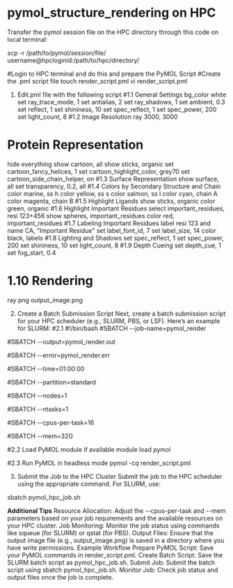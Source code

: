 # pymol_structure_rendering on HPC
Transfer the pymol session file on the HPC directory through this code on local terminal:

scp -r /path/to/pymol/session/file/ username@hpcloginid:/path/to/hpc/directory/

#Login to HPC terminal and do this and prepare the PyMOL Script #Create the .pml script file
touch render_script.pml
vi render_script.pml

1. Edit.pml file with the following script
#1.1 General Settings
bg_color white
set ray_trace_mode, 1
set antialias, 2
set ray_shadows, 1
set ambient, 0.3
set reflect, 1
set shininess, 10
set spec_reflect, 1
set spec_power, 200
set light_count, 8
#1.2 Image Resolution
ray 3000, 3000
# Protein Representation
hide everything
show cartoon, all
show sticks, organic
set cartoon_fancy_helices, 1
set cartoon_highlight_color, grey70
set cartoon_side_chain_helper, on
#1.3 Surface Representation
show surface, all
set transparency, 0.2, all
#1.4 Colors by Secondary Structure and Chain
color marine, ss h
color yellow, ss s
color salmon, ss l
color cyan, chain A
color magenta, chain B
#1.5 Highlight Ligands
show sticks, organic
color green, organic
#1.6 Highlight Important Residues
select important_residues, resi 123+456
show spheres, important_residues
color red, important_residues
#1.7 Labeling Important Residues
label resi 123 and name CA, "Important Residue"
set label_font_id, 7
set label_size, 14
color black, labels
#1.8 Lighting and Shadows
set spec_reflect, 1
set spec_power, 200
set shininess, 10
set light_count, 8
#1.9 Depth Cueing
set depth_cue, 1
set fog_start, 0.4
# 1.10 Rendering
ray
png output_image.png

2. Create a Batch Submission Script
Next, create a batch submission script for your HPC scheduler (e.g., SLURM, PBS, or LSF). Here’s an example for SLURM:
#2.1
#!/bin/bash
#SBATCH --job-name=pymol_render

#SBATCH --output=pymol_render.out

#SBATCH --error=pymol_render.err

#SBATCH --time=01:00:00

#SBATCH --partition=standard

#SBATCH --nodes=1

#SBATCH --ntasks=1

#SBATCH --cpus-per-task=16

#SBATCH --mem=32G

#2.2 Load PyMOL module if available
module load pymol

#2.3 Run PyMOL in headless mode
pymol -cq render_script.pml

3. Submit the Job to the HPC Cluster
Submit the job to the HPC scheduler using the appropriate command. For SLURM, use:

sbatch pymol_hpc_job.sh

**Additional Tips**
Resource Allocation: Adjust the --cpus-per-task and --mem parameters based on your job requirements and the available resources on your HPC cluster.
Job Monitoring: Monitor the job status using commands like squeue (for SLURM) or qstat (for PBS).
Output Files: Ensure that the output image file (e.g., output_image.png) is saved in a directory where you have write permissions.
Example Workflow
Prepare PyMOL Script: Save your PyMOL commands in render_script.pml.
Create Batch Script: Save the SLURM batch script as pymol_hpc_job.sh.
Submit Job: Submit the batch script using sbatch pymol_hpc_job.sh.
Monitor Job: Check job status and output files once the job is complete.
